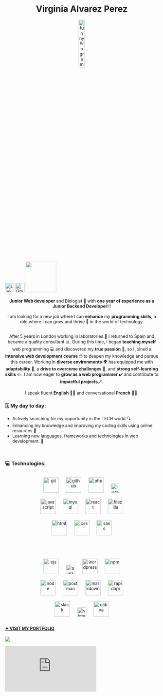 <h1 align="center"> Virginia Alvarez Perez </h1> 


  <!-- <h2 align="center""> ** 🏜️ HI THERE!😎 **  </h2>-->
 
  <p align="center" >
    <img src="https://github.com/virchaca/virchaca/assets/139872250/d04701cd-2bb9-4752-8c8d-15f92d3fdb46" alt="funnyProgrammer" width="20%">
  </p> 

 <div>
   <a target="_blank" href="https://www.linkedin.com/in/virginia-alvarezperez/" rel="nofollow"><img src="./images/linkedin.png" alt="LinkedIn"  style="width: 30px" style="margin-right: 40px"></a> 
   <a target="_blank" href="mailto:virginia.alvarez82@gmail.com"><img src="./images/gmailR.png" alt="Gmail" style="width: 30px;"></a>
   <a target="_blank" href="https://virchaca.github.io/portfolio/"> <img style="width: 100px" src="https://github.com/user-attachments/assets/542da6b0-1897-4873-bab1-40cf8b45984c"></a>    
 </div>
 <br>

 

<!-- <a target="_blank" href="https://virchaca.github.io/portfolio/" style="color: green; text-decoration: none;">VISIT MY PORTFOLIO </a><span>✨</span>
<img src="./images/portfolio.png" alt="" style="width: 30px;">-->


<!-- 
<div> 
<h2 align="center">
  ** 🏜️ HI THERE!😎 ** </h2> <span >
  <img src="https://github.com/virchaca/virchaca/assets/139872250/d04701cd-2bb9-4752-8c8d-15f92d3fdb46" alt="funnyProgrammer" width="50%">
</span>
</div> -->
 

<div align="center">
<strong>Junior Web developer</strong> and Biologist 🍃  with <strong>one year of experience as a Junior Backend Developer</strong>!!! 
</div>
<br>
<div align="center">
I am looking for a new job where I can <strong>enhance</strong> my <strong>programming skills</strong>, a role where I can grow and thrive 🚀 in the world of technology. 
</div>
<br>

<p align="center" padding-inline="40px">
After 5 years in London working in laboratories 🧪 I returned to Spain and became a quality consultant 📊. During this time, I began <strong>teaching myself</strong> web programming 💻 and discovered my <strong>true passion</strong> 💚, so I joined a <strong> intensive web development course</strong> 🤓 to deepen my knowledge and pursue this career. 
Working in <strong>diverse environments</strong> 🌍 has equipped me with <strong>adaptability</strong> 🔄, a <strong>drive to overcome challenges</strong> 🚀, and <strong>strong self-learning skills</strong> ✏️.
I am now eager to <strong>grow as a web programmer</strong> ✔️ and contribute to <strong>impactful projects</strong>🪄.</p> 

<p align="center">
I speak fluent <strong>English</strong> 💂‍♀️  and conversational <strong>French</strong> 🧀🗼.
</p>


<h3>🗓️ My day to day: </h3>

- Actively searching for my opportunity in the TECH world 🔍 
- Enhancing my knowledge and improving my coding skills using online resources  🧠 
- Learning new languages, frameworks and technologies in web development. 🦾
 
<br>

<h3>💻 Technologies:</h3>

<div align="center" style="padding-inline: 80px; margin: 20px"> 
  <img src="./images/git.png" alt="git" style="width: 50px; padding: 10px"/>
  <img src="./images/github.png" alt="github" style="width: 50px; padding: 10px"/>
  <img src="./images/php.png" alt="php" style="width: 50px; padding: 10px">
  <img src="./images/laravel.png" alt="laravel" style="width: 30px; padding: 10px">
  <img src="./images/js2.png" alt="javascript" style="width: 50px; padding: 10px">
  <img src="./images/mysql.png" alt="mysql" style="width: 50px; padding: 10px">
  <img src="./images/react_original_wordmark_logo_icon_146375.png" alt="react" style="width: 50px; padding: 10px">
  <img src="./images/filezilla.png" alt="filezilla" style="width: 50px; padding: 10px">
  <img src="./images/html.png" alt="html" style="width: 50px; padding: 10px">
  <img src="./images/css.png" alt="css" style="width: 50px; padding: 10px">
  <img src="./images/sass.png" alt="sass" style="width: 50px; padding: 10px">
</div>

<br>

<div align="center" style="padding-inline: 80px; margin: 20px"> 
  <img src="./images/ejs.png" alt="ejs" style="width: 50px; padding: 10px">
  <img src="./images/swagger.png" alt="swagger" style="width: 30px; padding: 10px">
  <img src="./images/wordpress.png" alt="wordpress" style="width: 50px; padding: 10px">
  <img src="./images/npm.png" alt="npm" style="width: 50px; padding: 10px">
  <img src="./images/node.png" alt="node" style="width: 50px; padding: 10px">
  <img src="./images/postman.png" alt="postman" style="width: 50px; padding: 10px">
  <img src="./images/markdown.png" alt="markdown" style="width: 50px; padding: 10px">
  <img src="./images/rapidapi.png" alt="rapidapi" style="width: 50px; padding: 10px">
  <img src="./images/slack.png" alt="slack" style="width: 50px; padding: 10px">
  <img src="./images/vimeo.png" alt="vimeo" style="width: 30px; padding: 10px">
  <img src="./images/canva.png" alt="cabva" style="width: 50px; padding: 10px"> 
</div>


  #### [✦ VISIT MY PORTFOLIO](https://virchaca.github.io/portfolio/) 



<!--<h3> 🌐 Contact me:</h3>
  
####  🌐 Contact me on: <a target="_blank" href="https://www.linkedin.com/in/virginia-alvarezperez/" rel="nofollow"><img src="./images/linkedin.png" alt="LinkedIn"  style="width: 30px;"></a> <span> or </span> <a target="_blank" href="mailto:virginia.alvarez82@gmail.com"><img src="./images/gmailR.png" alt="Gmail" style="width: 20px;"></a>
<a target="_blank" href="mailto:virginia.alvarez82@gmail.com" color="green" text-decoration="none"><img src="./images/gmailR.png" alt="Gmail" style="width: 20px;"> virginia.alvarez82@gmail.com</a>-->

[![](https://visitcount.itsvg.in/api?id=virchaca&label=Profile%20Views&color=3&icon=2&pretty=true)](https://visitcount.itsvg.in)



<!-- 
<p align="right">
  <img src="https://github.com/virchaca/virchaca/assets/139872250/d04701cd-2bb9-4752-8c8d-15f92d3fdb46" alt="funnyProgrammer">
</p> -->
![Contador de visitas](https://counter6.optistats.ovh/private/contadorvisitasgratis.php?c=epsee46gt7zwktj26ddxwds6tedu7efr)

